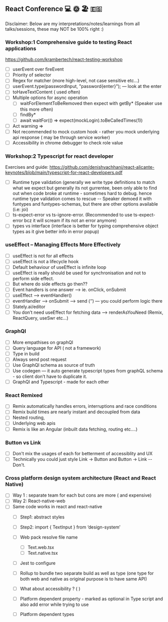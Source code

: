 ## React Conference 💻 🌞 🏖️ 🇪🇸

Disclaimer: Below are my interpretations/notes/learnings from all talks/sessions, these may NOT be 100% right :)

### Workshop:1 Comprehensive guide to testing React applications

https://github.com/krambertech/react-testing-workshop
- [ ] userEvent over fireEvent
- [ ] Priority of selector
- [ ] Regex for matcher (more high-level, not case sensitive etc…)
- [ ] userEvent.type(passwordInput, "password{enter}"); — look at the enter
- [ ] toHaveTextContent ( used often)
- [ ] Multiple options for async operation
    - [ ] waitForElementToBeRemoved then expect with getBy*  (Speaker use this more often)
    - [ ] findBy*
    - [ ] await waitFor(() => expect(mockLogin).toBeCalledTimes(1))
- [ ] Act warning => 
- [ ] Not recommended to mock custom hook - rather you mock underlying api response ( may be through service worker)
- [ ] Accessibility in chrome debugger to check role value

### Workshop:2 Typescript for react developer

Exercises and guide: https://github.com/denishvachhani/react-alicante-keynotes/blob/main/typescript-for-react-developers.pdf

- [ ] Runtime type validation (generally we write type definitions to match what we expect but generally its not gurrentee, been only able to find out when code broke at runtime - sometimes hard to debug. hence runtime type validation comes to rescue -- Speaker demoed it with funtypes and funtypes-schemas, but there are other options available (i.e: joi) 
- [ ] ts-expect-error vs ts-ignore-error. (Recommended to use ts-expect-error bcz it will scream if its not an error anymore)
- [ ] types vs interface (interface is better for typing comprehensive object types as it give better info in error popup)

### useEffect – Managing Effects More Effectively 
- [ ] useEffect is not for all effects
- [ ] useEffect is not a lifecycle hook
- [ ] Default behaviour of useEffect is infinite loop
- [ ] useEffect is really should be used for  synchronisation and not to perform side effect.
- [ ] But where do side effects go then??
- [ ] Event handlers is one answer —> ie. onClick, onSubmit 
- [ ] useEffect —> eventHandler()
- [ ] eventHandler —> onSubmit —> send (‘’) — you could perform logic there
- [ ] Stately.ai/editor
- [ ] You don’t need useEffect for fetching data —> renderAsYouNeed (Remix, ReactQuery, useSwr etc…)

### GraphQl 
- [ ] More empathises on graphQl
- [ ] Query language for API ( not a framework)
- [ ] Type in build
- [ ] Always send post request 
- [ ] Use GraphQl schema as source of truth
- [ ] Use codegen — it auto generate typescript types from graphQL schema - so client don’t have to duplicate it.
- [ ] GraphQl and Typescript - made for each other

### React Remixed
- [ ] Remix automatically handles errors, interruptions and race conditions
- [ ] Remix build times are nearly instant and decoupled from data
- [ ] Nested routing, 
- [ ] Underlying web apis
- [ ] Remix is like an Angular (inbuilt data fetching, routing etc….)

### Button vs Link
- [ ] Don't mix the usages of each for betterment of accessiblity and UX
- [ ] Technically you could just style Link -> Button and Button -> Link -- Don't.

### Cross platform design system architecture (React and React Native)
- [ ] Way 1 : separate team for each but cons are more ( and expensive)
- [ ] Way 2: React-native-web
- [ ] Same code works in react and react-native
    - [ ] Step1: abstract styles
    - [ ] Step2: import { TextInput } from ‘design-system’
    - [ ] Web pack resolve file name 
        - [ ] Text.web.tsx
        - [ ] Text.native.tsx
    - [ ] Jest to configure
    - [ ] Rollup to bundle two separate build as well as type (one type for both web and native as original purpose is to have same API)
    - [ ] What about accessibility ? (  )
    - [ ] Platform dependent property - marked as optional in Type script and also add error while trying to use
    - [ ] Platform dependent types













